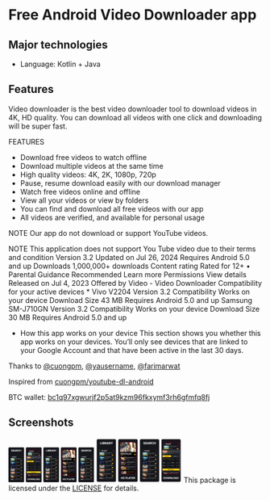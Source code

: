 # Free Android Video Downloader app 

## Major technologies

- Language: Kotlin + Java

## Features

Video downloader is the best video downloader tool to download videos in 4K, HD quality. You can download all videos with one click and downloading will be super fast.

FEATURES

* Download free videos to watch offline
* Download multiple videos at the same time
* High quality videos: 4K, 2K, 1080p, 720p
* Pause, resume download easily with our download manager
* Watch free videos online and offline
* View all your videos or view by folders
* You can find and download all free videos with our app
* All videos are verified, and available for personal usage

NOTE
Our app do not download or support YouTube videos.

NOTE
This application does not support You Tube video due to their terms and condition
Version
3.2
Updated on
Jul 26, 2024
Requires Android
5.0 and up
Downloads
1,000,000+ downloads
Content rating
Rated for 12+ • Parental Guidance Recommended Learn more
Permissions
View details
Released on
Jul 4, 2023
Offered by
Video - Video Downloader
Compatibility for your active devices *
Vivo V2204
Version
3.2
Compatibility
Works on your device
Download Size
43 MB
Requires
Android 5.0 and up
Samsung SM-J710GN
Version
3.2
Compatibility
Works on your device
Download Size
30 MB
Requires
Android 5.0 and up
* How this app works on your device
This section shows you whether this app works on your devices. You’ll only see devices that are linked to your Google Account and that have been active in the last 30 days.

Thanks
to [@cuongpm](https://github.com/cuongpm), [@yausername](https://github.com/yausername), [@farimarwat](https://github.com/farimarwat)

Inspired from [cuongpm/youtube-dl-android](https://github.com/cuongpm/youtube-dl-android)

BTC wallet: [bc1q97xgwurjf2p5at9kzm96fkxymf3rh6gfmfq8fj](bitcoin:BC1Q97XGWURJF2P5AT9KZM96FKXYMF3RH6GFMFQ8FJ)

## Screenshots

<img src="screenshots/Screenshot 1.png" width="170"> <img src="screenshots/Screenshot 2.png" width="170"> 
This package is licensed under the [LICENSE](./LICENSE) for details.
